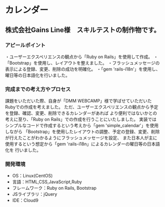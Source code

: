 # カレンダー
## 株式会社Gains Line様　スキルテストの制作物です。
### アピールポイント
・ユーザーエクスペリエンスの観点から「Ruby on Rails」を使用して作成。
・「Bootstrap」を使用し、レイアウトを整えました。
・フラッシュメッセージの表示による登録、変更、削除の成功を明確化。
・「gem 'rails-i18n'」を使用し、曜日等の日本語化を行いました。

### 完成までの考え方やプロセス
課題をいただいた際、自身が「DMM WEBCAMP」様で学ばせていただいたRubyでの作成を考えました。
ただ、ユーザーエクスペリエンスの観点から予定を登録、確認、変更、削除できるカレンダーがあれば
より便利ではないかとの考えに至り、「Ruby on Rails」での作成を行うことにいたしました。
実装ではシンプルなコードで作成するという考えから「gem 'simple_calendar'」を使用しながら
「Bootstrap」を使用したレイアウトの調整、予定の登録、変更、削除が行えたことがわかるようにフラッシュメッセージを設定、
また日本人が主に使用するという想定から「gem 'rails-i18n」によるカレンダーの曜日等の日本語化を
行いました。

### 開発環境
- OS：Linux(CentOS)
- 言語：HTML,CSS,JavaScript,Ruby
- フレームワーク：Ruby on Rails, Bootstrap
- JSライブラリ：jQuery
- IDE：Cloud9